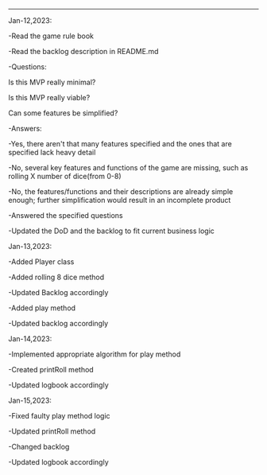 ----
Jan-12,2023:

-Read the game rule book

-Read the backlog description in README.md


-Questions:

  Is this MVP really minimal?
  
  Is this MVP really viable?
  
  Can some features be simplified?
  
 -Answers:
 
   -Yes, there aren't that many features specified and the ones that are specified lack heavy detail
   
   -No, several key features and functions of the game are missing, such as rolling X number of dice(from 0-8)
   
   -No, the features/functions and their descriptions are already simple enough; further simplification would result in an incomplete product
   
   
 -Answered the specified questions
 
 -Updated the DoD and the backlog to fit current business logic


Jan-13,2023:

-Added Player class

-Added rolling 8 dice method

-Updated Backlog accordingly

-Added play method

-Updated backlog accordingly


Jan-14,2023:

-Implemented appropriate algorithm for play method

-Created printRoll method

-Updated logbook accordingly

Jan-15,2023:

-Fixed faulty play method logic

-Updated printRoll method

-Changed backlog

-Updated logbook accordingly
